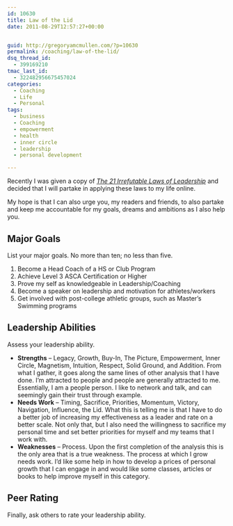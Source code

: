 ```yaml
---
id: 10630
title: Law of the Lid
date: 2011-08-29T12:57:27+00:00


guid: http://gregoryamcmullen.com/?p=10630
permalink: /coaching/law-of-the-lid/
dsq_thread_id:
  - 399169210
tmac_last_id:
  - 322482956675457024
categories:
  - Coaching
  - Life
  - Personal
tags:
  - business
  - Coaching
  - empowerment
  - health
  - inner circle
  - leadership
  - personal development

---
```

Recently I was given a copy of _[The 21 Irrefutable Laws of Leadership](http://www.amazon.com/21-Irrefutable-Laws-Leadership-Follow/dp/0785274316)_ and decided that I will partake in applying these laws to my life online.

My hope is that I can also urge you, my readers and friends, to also partake and keep me accountable for my goals, dreams and ambitions as I also help you.

## Major Goals

List your major goals. No more than ten; no less than five.

  1. Become a Head Coach of a HS or Club Program
  2. Achieve Level 3 ASCA Certification or Higher
  3. Prove my self as knowledgeable in Leadership/Coaching
  4. Become a speaker on leadership and motivation for athletes/workers
  5. Get involved with post-college athletic groups, such as Master&#8217;s Swimming programs

## Leadership Abilities

Assess your leadership ability.

  * **Strengths** &#8211; Legacy, Growth, Buy-In, The Picture, Empowerment, Inner Circle, Magnetism, Intuition, Respect, Solid Ground, and Addition. From what I gather, it goes along the same lines of other analysis that I have done. I&#8217;m attracted to people and people are generally attracted to me. Essentially, I am a people person. I like to network and talk, and can seemingly gain their trust through example.
  * **Needs Work** &#8211; Timing, Sacrifice, Priorities, Momentum, Victory, Navigation, Influence, the Lid. What this is telling me is that I have to do a better job of increasing my effectiveness as a leader and rate on a better scale. Not only that, but I also need the willingness to sacrifice my personal time and set better priorities for myself and my teams that I work with.
  * **Weaknesses** &#8211; Process. Upon the first completion of the analysis this is the only area that is a true weakness. The process at which I grow needs work. I&#8217;d like some help in how to develop a prices of personal growth that I can engage in and would like some classes, articles or books to help improve myself in this category.

## Peer Rating

Finally, ask others to rate your leadership ability.